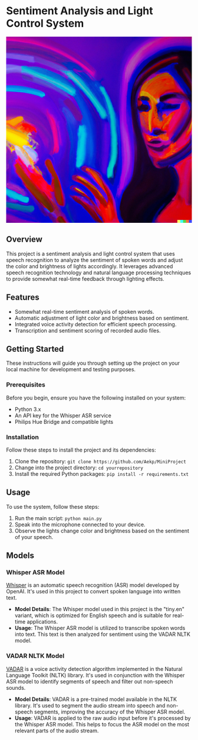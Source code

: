 # Sentiment Analysis and Light Control System

![Example Image](images/lightcontrol.png)

## Overview

This project is a sentiment analysis and light control system that uses speech recognition to analyze the sentiment of spoken words and adjust the color and brightness of lights accordingly. It leverages advanced speech recognition technology and natural language processing techniques to provide somewhat real-time feedback through lighting effects.

## Features

- Somewhat real-time sentiment analysis of spoken words.
- Automatic adjustment of light color and brightness based on sentiment.
- Integrated voice activity detection for efficient speech processing.
- Transcription and sentiment scoring of recorded audio files.

## Getting Started

These instructions will guide you through setting up the project on your local machine for development and testing purposes.

### Prerequisites

Before you begin, ensure you have the following installed on your system:

- Python  3.x
- An API key for the Whisper ASR service
- Philips Hue Bridge and compatible lights

### Installation

Follow these steps to install the project and its dependencies:

1. Clone the repository: `git clone https://github.com/Aekp/MiniProject`
2. Change into the project directory: `cd yourrepository`
3. Install the required Python packages: `pip install -r requirements.txt`

## Usage

To use the system, follow these steps:

1. Run the main script: `python main.py`
2. Speak into the microphone connected to your device.
3. Observe the lights change color and brightness based on the sentiment of your speech.

## Models

### Whisper ASR Model

[Whisper](https://openai.com/research/whisper/) is an automatic speech recognition (ASR) model developed by OpenAI. It's used in this project to convert spoken language into written text.

- **Model Details**: The Whisper model used in this project is the "tiny.en" variant, which is optimized for English speech and is suitable for real-time applications.
- **Usage**: The Whisper ASR model is utilized to transcribe spoken words into text. This text is then analyzed for sentiment using the VADAR NLTK model.

### VADAR NLTK Model

[VADAR](https://www.nltk.org/) is a voice activity detection algorithm implemented in the Natural Language Toolkit (NLTK) library. It's used in conjunction with the Whisper ASR model to identify segments of speech and filter out non-speech sounds.

- **Model Details**: VADAR is a pre-trained model available in the NLTK library. It's used to segment the audio stream into speech and non-speech segments, improving the accuracy of the Whisper ASR model.
- **Usage**: VADAR is applied to the raw audio input before it's processed by the Whisper ASR model. This helps to focus the ASR model on the most relevant parts of the audio stream.




